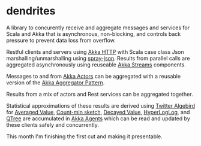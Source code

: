 # dendrites

A library to concurently receive and aggregate messages and services for Scala and Akka that is asynchronous, non-blocking, and controls back pressure to prevent data loss from overflow.

Restful clients and servers using
[Akka HTTP](http://doc.akka.io/docs/akka-stream-and-http-experimental/1.0/scala/http/index.html) with Scala case class <i class="icon ion-arrow-swap"/></i> Json
marshalling/unmarshalling using [spray-json](https://github.com/spray/spray-json). Results from parallel calls are aggregated asynchronously using reuseable [Akka Streams](http://doc.akka.io/docs/akka-stream-and-http-experimental/1.0/scala/stream-index.html) components. 

Messages to and from [Akka Actors](http://doc.akka.io/docs/akka/current/scala.html) can be aggregated with a reusable version of the [Akka Aggregator Pattern](http://doc.akka.io/docs/akka/snapshot/contrib/aggregator.html).

Results from a mix of actors and Rest services can be aggregated together.

Statistical approximations of these results are derived using [Twitter Algebird](https://github.com/twitter/algebird) for [Averaged Value](http://en.wikipedia.org/wiki/Algorithms_for_calculating_variance#Parallel_algorithm), [Count-min sketch](https://en.wikipedia.org/wiki/Count–min_sketch),
[Decayed Value](https://github.com/twitter/algebird/wiki/Using-DecayedValue-as-moving-average), [HyperLogLog](https://en.wikipedia.org/wiki/HyperLogLog), and [QTree](https://github.com/twitter/algebird/wiki/QTree)
are accumulated in [Akka Agents](http://doc.akka.io/docs/akka/snapshot/scala/agents.html) which can be read and updated by these clients safely and concurrently.

This month I'm finishing the first cut and making it presentable.